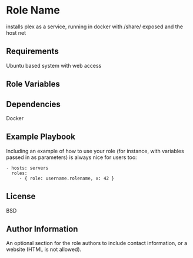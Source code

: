 Role Name
=========

installs plex as a service, running in docker with /share/ exposed and the
host net

Requirements
------------

Ubuntu based system with web access

Role Variables
--------------


Dependencies
------------

 Docker

Example Playbook
----------------

Including an example of how to use your role (for instance, with variables passed in as parameters) is always nice for users too:

    - hosts: servers
      roles:
         - { role: username.rolename, x: 42 }

License
-------

BSD

Author Information
------------------

An optional section for the role authors to include contact information, or a website (HTML is not allowed).
